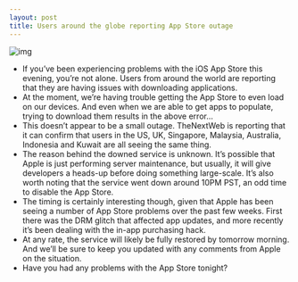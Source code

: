 ```yaml
---
layout: post
title: Users around the globe reporting App Store outage
---
```

![img](http://media.idownloadblog.com/wp-content/uploads/2012/07/Photo-Jul-21-12-58-10-AM.png.jpeg)
* If you’ve been experiencing problems with the iOS App Store this evening, you’re not alone. Users from around the world are reporting that they are having issues with downloading applications.
* At the moment, we’re having trouble getting the App Store to even load on our devices. And even when we are able to get apps to populate, trying to download them results in the above error…
* This doesn’t appear to be a small outage. TheNextWeb is reporting that it can confirm that users in the US, UK, Singapore, Malaysia, Australia, Indonesia and Kuwait are all seeing the same thing.
* The reason behind the downed service is unknown. It’s possible that Apple is just performing server maintenance, but usually, it will give developers a heads-up before doing something large-scale. It’s also worth noting that the service went down around 10PM PST, an odd time to disable the App Store.
* The timing is certainly interesting though, given that Apple has been seeing a number of App Store problems over the past few weeks. First there was the DRM glitch that affected app updates, and more recently it’s been dealing with the in-app purchasing hack.
* At any rate, the service will likely be fully restored by tomorrow morning. And we’ll be sure to keep you updated with any comments from Apple on the situation.
* Have you had any problems with the App Store tonight?

